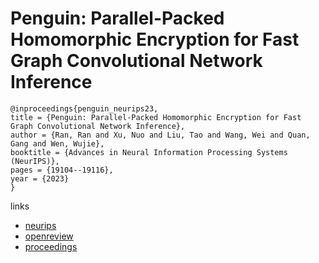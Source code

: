 # Penguin: Parallel-Packed Homomorphic Encryption for Fast Graph Convolutional Network Inference

```
@inproceedings{penguin_neurips23,
title = {Penguin: Parallel-Packed Homomorphic Encryption for Fast Graph Convolutional Network Inference},
author = {Ran, Ran and Xu, Nuo and Liu, Tao and Wang, Wei and Quan, Gang and Wen, Wujie},
booktitle = {Advances in Neural Information Processing Systems (NeurIPS)},
pages = {19104--19116},
year = {2023}
}
```

links
- [neurips](https://nips.cc/Conferences/2023/Schedule?showEvent=70950)
- [openreview](https://openreview.net/forum?id=eXubleMT0q)
- [proceedings](https://papers.nips.cc//paper_files/paper/2023/hash/3cc685788a311fa35d8d41df93e288ca-Abstract-Conference.html)
